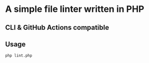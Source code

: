 # A simple file linter written in PHP 

## CLI & GitHub Actions compatible

## Usage

```bash
php lint.php
```
